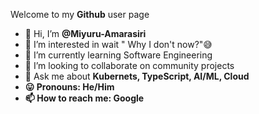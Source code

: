 Welcome to my <b>Github</b> user page

- 👋 Hi, I’m <b>@Miyuru-Amarasiri</b>
- 👀 I’m interested in wait " Why I don't now?"😅
- 🌱 I’m currently learning Software Engineering
- 💞️ I’m looking to collaborate on community projects
- 💬 Ask me about <b>Kubernets, TypeScript, AI/ML, Cloud<b>
- 😛 Pronouns: He/Him
- 📫 How to reach me: <b>Google</b>

<!---
Miyuru-Amarasiri/Miyuru-Amarasiri is a ✨ special ✨ repository because its `README.md` (this file) appears on your GitHub profile.
You can click the Preview link to take a look at your changes.
--->
